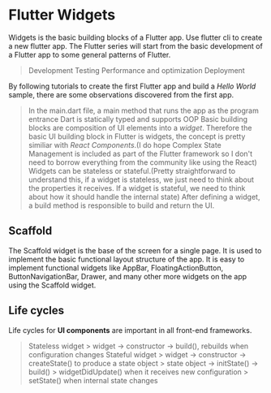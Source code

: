 # Flutter Widgets

Widgets is the basic building blocks of a Flutter app. Use flutter cli to create a new flutter app.
The Flutter series will start from the basic development of a Flutter app to some  general patterns of Flutter.
> Development
> Testing
> Performance and optimization
> Deployment

By following tutorials to create the first Flutter app and build a *Hello World* sample, there are some observations discovered from the first app.
> In the main.dart file, a main method that runs the app as the program entrance
> Dart is statically typed and supports OOP
> Basic building blocks are composition of UI elements into a *widget*. Therefore the basic UI building block in Flutter is widgets, the concept is pretty similiar with *React Components*.(I do hope Complex State Management is included as part of the Flutter framework so I don't need to borrow everything from the community like using the React)
> Widgets can be stateless or stateful.(Pretty straightforward to understand this, if a widget is stateless, we just need to think about the properties it receives. If a widget is stateful, we need to think about how it should handle the internal state)
> After defining a widget, a build method is responsible to build and return the UI.

## Scaffold
The Scaffold widget is the base of the screen for a single page. It is used to implement the basic functional layout structure of the app. It is easy to implement functional widgets like AppBar, FloatingActionButton, ButtonNavigationBar, Drawer, and many other more widgets on the app using the Scaffold widget.

## Life cycles
Life cycles for **UI components** are important in all front-end frameworks.
> Stateless widget
    > widget -> constructor -> build(), rebuilds when configuration changes
> Stateful widget
    > widget -> constructor -> createState() to produce a state object
    > state object -> initState() -> build()
    > widgetDidUpdate() when it receives new configuration
    > setState() when internal state changes 